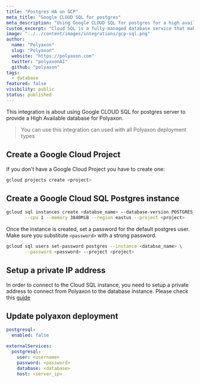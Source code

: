 ```yaml
---
title: "Postgres HA on GCP"
meta_title: "Google CLOUD SQL for postgres"
meta_description: "Using Google CLOUD SQL for postgres for a high available Polyaxon sql storage of your experiments and jobs records."
custom_excerpt: "Cloud SQL is a fully-managed database service that makes it easy to set up, maintain, manage, and administer your relational PostgreSQL and MySQL databases in the cloud. Cloud SQL offers high performance, scalability, and convenience. Hosted on Google Cloud Platform, Cloud SQL provides a database infrastructure for applications running anywhere."
image: "../../content/images/integrations/gcp-sql.png"
author:
  name: "Polyaxon"
  slug: "Polyaxon"
  website: "https://polyaxon.com"
  twitter: "polyaxonAI"
  github: "polyaxon"
tags: 
  - database
featured: false
visibility: public
status: published
---
```


This integration is about using Google CLOUD SQL for postgres server to provide a High Available database for Polyaxon.

> You can use this integration can used with all Polyaxon deployment types

## Create a Google Cloud Project

If you don't have a Google Cloud Project you have to create one:

```bash
gcloud projects create <project>
```

## Create a Google Cloud SQL Postgres instance

```bash
gcloud sql instances create <databse_name> --database-version POSTGRES_9_6 \
       --cpu 1 --memory 3840MiB --region eastus --project <project>
```

Once the instance is created, set a password for the default postgres user. Make sure you substitute `<password>` with a strong password.

```bash
gcloud sql users set-password postgres --instance <databse_name> \
       --password <password> --project <project>
```

## Setup a private IP address

In order to connect to the Cloud SQL instance, you need to setup a private address to connect from Polyaxon to the database instance. 
Please check this [guide](https://cloud.google.com/sql/docs/postgres/connect-kubernetes-engine)


## Update polyaxon deployment

```yaml
postgresql:
  enabled: false

externalServices:
  postgresql:
    user: <username>
    password: <password>
    database: <database>
    host: <server_ip>
``` 

